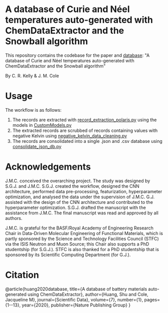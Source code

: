 # A database of Curie and Néel temperatures auto-generated with ChemDataExtractor and the Snowball algorithm 

This repository contains the codebase for the paper and [database](https://doi.org/10.6084/m9.figshare.29559686): "A database of Curie and Néel temperatures auto-generated with ChemDataExtractor and the Snowball algorithm" 

By C. R. Kelly & J. M. Cole

# Usage
The workflow is as follows:

1. The records are extracted with [record_extraction_polaris.py](/record_extraction_polaris.py) using the models in [CustomModels.py](/CustomModels.py)
2. The extracted records are scrubbed of records containing values with negative Kelvin using [negative_kelvin_data_cleaning.py](/negative_kelvin_data_cleaning.py)
3. The records are consolidated into a single .json and .csv database using [consolidate_json_db.py](/consolidate_json_db.py)

# Acknowledgements

J.M.C. conceived the overarching project. The study was designed by S.G.J. and J.M.C. S.G.J. created the workflow, designed the CNN architecture, performed data pre-processing, featurization, hyperparameter optimization, and analysed the data under the supervision of J.M.C. G.J. assisted with the design of the CNN architecture and contributed to the hyperparameter optimization. S.G.J. drafted the manuscript with the assistance from J.M.C. The final manuscript was read and approved by all authors.

J.M.C. is grateful for the BASF/Royal Academy of Engineering Research Chair in Data-Driven Molecular Engineering of Functional Materials, which is partly sponsored by the Science and Technology Facilities Council (STFC) via the ISIS Neutron and Muon Source; this Chair also supports a PhD studentship (for S.G.J.). STFC is also thanked for a PhD studentship that is sponsored by its Scientific Computing Department (for G.J.).

# Citation
@article{huang2020database,
  title={A database of battery materials auto-generated using ChemDataExtractor},
  author={Huang, Shu and Cole, Jacqueline M},
  journal={Scientific Data},
  volume={7},
  number={1},
  pages={1--13},
  year={2020},
  publisher={Nature Publishing Group}
}
